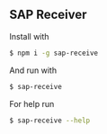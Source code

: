 ## SAP Receiver

Install with

```bash
$ npm i -g sap-receive
```

And run with

```bash
$ sap-receive
```

For help run

```bash
$ sap-receive --help
```
